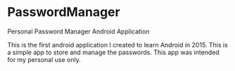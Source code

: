 # PasswordManager
Personal Password Manager Android Application

This is the first android application I created to learn Android in 2015. 
This is a simple app to store and manage the passwords. This app was intended for my personal use only. 